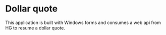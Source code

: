 # Dollar quote
This application is built with Windows forms and consumes a web api from HG to resume a dollar quote.
